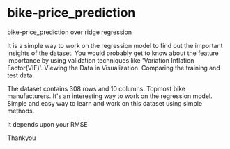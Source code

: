 # bike-price_prediction
bike-price_prediction over ridge regression 

It is a simple way to work on the regression model to find out the important insights of the dataset.
You would probably get to know about the feature importance by using validation techniques like
'Variation Inflation Factor(VIF)'.
Viewing the Data in Visualization.
Comparing the training and test data.

The dataset contains 308 rows and 10 columns. Topmost bike manufacturers. It's an interesting way to work on the regression model. 
Simple and easy way to learn and work on this dataset using simple methods.

It depends upon your RMSE

Thankyou
